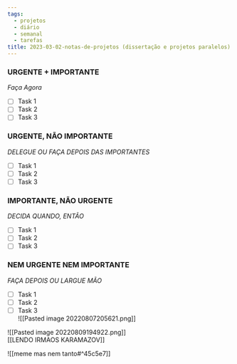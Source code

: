 ```yaml
---
tags:
  - projetos
  - diário
  - semanal
  - tarefas
title: 2023-03-02-notas-de-projetos (dissertação e projetos paralelos) (493)
---
```


### URGENTE + IMPORTANTE

*Faça Agora*

- [ ] Task 1
- [ ] Task 2
- [ ] Task 3

### URGENTE, NÃO IMPORTANTE

*DELEGUE OU FAÇA DEPOIS DAS IMPORTANTES*

- [ ] Task 1
- [ ] Task 2
- [ ] Task 3

### IMPORTANTE, NÃO URGENTE

*DECIDA QUANDO, ENTÃO*

- [ ] Task 1
- [ ] Task 2
- [ ] Task 3

### NEM URGENTE NEM IMPORTANTE

*FAÇA DEPOIS OU LARGUE MÃO*

- [ ] Task 1
- [ ] Task 2
- [ ] Task 3  
![[Pasted image 20220807205621.png]]

![[Pasted image 20220809194922.png]]  
 [[LENDO IRMAOS KARAMAZOV]]

![[meme mas nem tanto#^45c5e7]]
